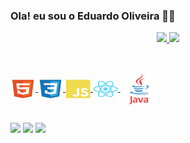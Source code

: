 ### Ola! eu sou o Eduardo Oliveira 👨‍💻

<div align="center">
  <a href="https://github.com/EduardoOliveiraDev">
  <img height="150em" src="https://github-readme-stats.vercel.app/api?username=EduardoOliveiraDev&show_icons=true&theme=dark&include_all_commits=true&count_private=true"/>
  <img height="150em" src="https://github-readme-stats.vercel.app/api/top-langs/?username=EduardoOliveiraDev&layout=compact&langs_count=7&theme=dark"/>
</div>

##

<div style="display: inline_block"><br>
    <img align="center" alt="Eduardo-HTML" height="30" width="40" src="https://raw.githubusercontent.com/devicons/devicon/master/icons/html5/html5-original.svg">
    <img align="center" alt="Eduardo-CSS" height="30" width="40" src="https://raw.githubusercontent.com/devicons/devicon/master/icons/css3/css3-original.svg">
    <img align="center" alt="Eduardo-Js" height="30" width="40" src="https://raw.githubusercontent.com/devicons/devicon/master/icons/javascript/javascript-plain.svg">
    <img align="center" alt="Eduardo-REACT" height="30" width="40" src="https://raw.githubusercontent.com/devicons/devicon/master/icons/react/react-original.svg">
    <img align="center" alt="Eduardo-JAVA" height="50" width="60" src="https://raw.githubusercontent.com/devicons/devicon/master/icons/java/java-original-wordmark.svg">
    
</div>  

##

<div>
  <a href="https://www.linkedin.com/in/eduardoocostadev/" target="_blank"><img src="https://img.shields.io/badge/-LinkedIn-%230077B5?style=for-the-badge&logo=linkedin&logoColor=white" target="_blank"></a>
  <a href = "mailto:eduardooliveira.tecn@gmail.com"><img src="https://img.shields.io/badge/-Gmail-%23333?style=for-the-badge&logo=gmail&logoColor=white" target="_blank"></a>
  <a href="https://www.instagram.com/eduardo__c.o.e/" target="_blank"><img src="https://img.shields.io/badge/-Instagram-%23E4405F?style=for-the-badge&logo=instagram&logoColor=white" target="_blank"></a>


</div>
